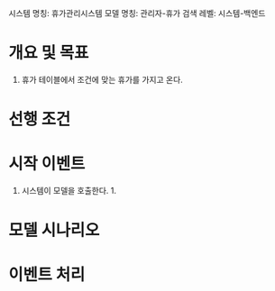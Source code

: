 시스템 명칭: 휴가관리시스템
모델 명칭: 관리자-휴가 검색
레벨: 시스템-백엔드

# 개요 및 목표
1. 휴가 테이블에서 조건에 맞는 휴가를 가지고 온다.

# 선행 조건


# 시작 이벤트
1. 시스템이 모델을 호출한다.
	1. 

# 모델 시나리오


# 이벤트 처리
